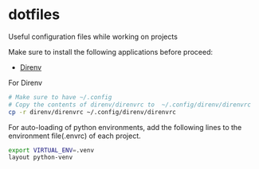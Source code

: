 # dotfiles
Useful configuration files while working on projects

Make sure to install the following applications before proceed:
* [Direnv](https://direnv.net/)


For Direnv
```bash
# Make sure to have ~/.config
# Copy the contents of direnv/direnvrc to  ~/.config/direnv/direnvrc
cp -r direnv/direnvrc ~/.config/direnv/direnvrc
```

For auto-loading of python environments, add the following lines to the environment file(.envrc) of each project.
```bash
export VIRTUAL_ENV=.venv
layout python-venv
```

